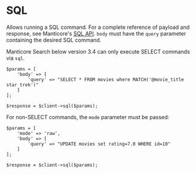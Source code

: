 # SQL
Allows running a SQL command.
For a complete reference of payload and response, see Manticore's [SQL API](https://manual.manticoresearch.com/Connecting_to_the_server/HTTP#/sql).
`body` must have the `query` parameter containing the desired SQL command.

Manticore Search below version 3.4 can only execute SELECT commands via `sql`.

```
$params = [
    'body' => [
        'query' => "SELECT * FROM movies where MATCH('@movie_title star trek')"
    ]
];

$response = $client->sql($params);
```
For non-SELECT commands, the `mode` parameter must be passed:

```
$params = [
    'mode' => 'raw',
    'body' => [
        'query' => "UPDATE movies set rating=7.0 WHERE id=10"
    ]
];

$response = $client->sql($params);
```
<!-- proofread -->